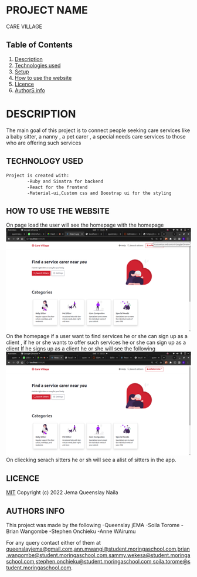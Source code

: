 #  PROJECT NAME

CARE VILLAGE

## Table of Contents

1. [Description](#description)
2. [Technologies used](#technology-used)
3. [Setup](#setup)
4. [How to use the website](#how-to-use-the-website)
5. [Licence](#licence)
6. [AuthorS info](#authorS-info)

# DESCRIPTION

 The main goal of this project is to connect people seeking care services like a baby sitter, a nanny , a pet carer , a special needs care services to those who are offering such services


## TECHNOLOGY USED
    Project is created with:
            -Ruby and Sinatra for backend
            -React for the frontend
            -Material-ui,Custom css and Boostrap ui for the styling

## HOW TO USE THE WEBSITE

On page load the user will see the homepage with the homepage
<img src="./src/assets/homepage.png">
On the homepage if a user want to find services he or she can sign up as a client , if he or she wants to offer such services he or she can sign up as a client
If he signs up as a client he or she will see the following
<img src="./src/assets/client.png">
On cliecking serach sitters he or sh will see a alist of sitters in the app.
## LICENCE

[MIT](LICENCE)
Copyright (c) 2022 Jema Queenslay Naila

## AUTHORS INFO
This project was made by the following
            -Queenslay jEMA
            -Soila Torome
            -Brian Wangombe
            -Stephen Onchieku
            -Anne WAirumu

For any query contact either of them at queenslayjema@gmail.com,ann.mwangi@student.moringaschool.com,brian.wangombe@student.moringaschool.com,sammy.wekesa@student.moringaschool.com,stephen.onchieku@student.moringaschool.com,soila.torome@student.moringaschool.com.
